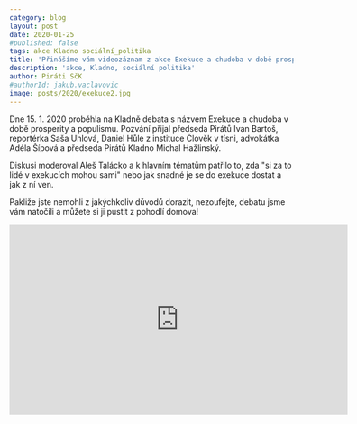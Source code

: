 ```yaml
---
category: blog
layout: post
date: 2020-01-25
#published: false
tags: akce Kladno sociální_politika
title: 'Přinášíme vám videozáznam z akce Exekuce a chudoba v době prosperity a populismu'
description: 'akce, Kladno, sociální politika'
author: Piráti SčK
#authorId: jakub.vaclavovic
image: posts/2020/exekuce2.jpg
---
```


Dne 15. 1. 2020 proběhla na Kladně debata s názvem Exekuce a chudoba v době prosperity a populismu. Pozvání přijal předseda Pirátů Ivan Bartoš, reportérka Saša Uhlová, Daniel Hůle z instituce Člověk v tísni, advokátka Adéla Šípová a předseda Pirátů Kladno Michal Hažlinský.

Diskusi moderoval Aleš Talácko a k hlavním tématům patřilo to, zda "si za to lidé v exekucích mohou sami" nebo jak snadné je se do exekuce dostat a jak z ní ven.

Pakliže jste nemohli z jakýchkoliv důvodů dorazit, nezoufejte, debatu jsme vám natočili a můžete si ji pustit z pohodlí domova!

<iframe width="600" height="338" src="https://www.youtube.com/embed/G9Yh3d5nQHU" frameborder="0" allow="accelerometer; autoplay; encrypted-media; gyroscope; picture-in-picture" allowfullscreen></iframe>
